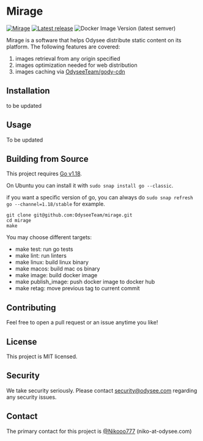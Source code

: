 # Mirage
[![Mirage](https://github.com/OdyseeTeam/mirage/actions/workflows/go.yml/badge.svg?branch=master)](https://github.com/OdyseeTeam/mirage/actions/workflows/go.yml)
[![Latest release](https://badgen.net/github/release/OdyseeTeam/mirage?cache=600)](https://github.com/OdyseeTeam/mirage/releases)
![Docker Image Version (latest semver)](https://img.shields.io/docker/v/odyseeteam/mirage)

Mirage is a software that helps Odysee distribute static content on its platform. The following features are covered:
1) images retrieval from any origin specified
2) images optimization needed for web distribution
3) images caching via [OdyseeTeam/gody-cdn](https://github.com/OdyseeTeam/gody-cdn)

## Installation
to be updated

## Usage
To be updated

## Building from Source
This project requires [Go v1.18](https://golang.org/doc/install).

On Ubuntu you can install it with `sudo snap install go --classic`.

if you want a specific version of go, you can always do `sudo snap refresh go --channel=1.18/stable` for example.

```
git clone git@github.com:OdyseeTeam/mirage.git
cd mirage
make
```

You may choose different targets:
- make test: run go tests
- make lint: run linters
- make linux: build linux binary
- make macos: build mac os binary
- make image: build docker image
- make publish_image: push docker image to docker hub
- make retag: move previous tag to current commit

## Contributing
Feel free to open a pull request or an issue anytime you like!

## License
This project is MIT licensed.

## Security
We take security seriously. Please contact security@odysee.com regarding any security issues.

## Contact
The primary contact for this project is [@Nikooo777](https://github.com/Nikooo777) (niko-at-odysee.com)